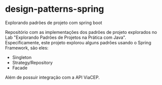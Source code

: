 # design-patterns-spring
Explorando padrões de projeto com spring boot

Repositório com as implementações dos padrões de projeto explorados no Lab "Explorando Padrões de Projetos na Prática com Java". Especificamente, este projeto explorou alguns padrões usando o Spring Framework, são eles:

* Singleton
* Strategy/Repository
* Facade

Além de possuir integração com a API ViaCEP.
